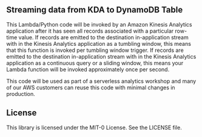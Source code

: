 ## Streaming data from KDA to DynamoDB Table

This Lambda/Python code will be invoked by an Amazon Kinesis Analytics application after it has seen all records associated with a particular row-time value.
If records are emitted to the destination in-application stream with in the Kinesis Analytics application as a tumbling window, this means that this function is invoked per tumbling window trigger.
If records are emitted to the destination in-application stream with in the Kinesis Analytics application as a continuous query or a sliding window, this means your Lambda function will be invoked approximately once per second.

This code will be used as part of a serverless analytics workshop and many of our AWS customers can reuse this code with minimal changes in production.

## License

This library is licensed under the MIT-0 License. See the LICENSE file.

